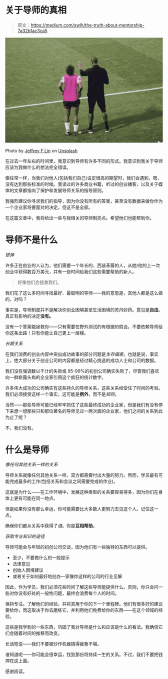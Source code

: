# 关于导师的真相

> 原文：<https://medium.com/swlh/the-truth-about-mentorship-7a32b1ac3ca5>

![](img/942e271e9e467deda8ed995bbce40495.png)

Photo by [Jeffrey F Lin](https://unsplash.com/@jeffreyflin?utm_source=unsplash&utm_medium=referral&utm_content=creditCopyText) on [Unsplash](https://unsplash.com/search/photos/coach?utm_source=unsplash&utm_medium=referral&utm_content=creditCopyText)

在过去一年左右的时间里，我意识到导师有许多不同的形式。我意识到我关于导师应该为我做什么的想法完全错误。

像往常一样，当我们对他人(包括我们自己)设定很高的期望时，我们会遇到，嗯，没有达到那些标准的时候。我读过的许多商业书籍，听过的创业播客，以及关于媒体的文章都指向了保护和发展导师关系的指导原则。

我强烈建议你寻求我们的指导，因为你没有所有的答案，甚至没有数据来做你作为一个企业家将要面对的决定。但这不是全部。

在这篇文章中，我将给出一些与我相关的导师制亮点。希望他们也能帮到你。

# 导师不是什么

*银弹*

许多正在创业的人认为，他们需要一个年长的、西装革履的人，从她/他的上一次创业中获得数百万美元，并有一些时间给我们这些需要帮助的新人。

> 好像他们会拯救我们。

我们花了这么多时间寻找最好、最聪明的导师——我的意思是，其他人都是这么做的，对吗？

事实是，导师制度并不是解决你创业困境甚至生活困境的灵丹妙药。意见是**自由**。真正有影响的决定**没有。**

没有一个答案能拯救你——只有需要在野外测试的有根据的假设。不要依赖导师给你这条出路！只有你能让自己更上一层楼。

*长期关系*

在我们消费的创业内容中突出成功故事的部分问题是*生存偏差*。也就是说，事实上，绝大部分关于创业公司的内容都是经过精心挑选的成功人士和公司的数据。

我们没有强调数以千计的失败或 95-99%的初创公司确实失败了，尽管我们喜欢向一群崭露头角的企业家引用这个疯狂的统计数字。

许多伟大成功的公司确实有这些持久的导师关系，这些关系经受住了时间的考验。我们必须接受这样一个事实，这可能是**例外**，而不是*规则*。

当然——那些导师可能已经牢牢抓住了这些最终成功的企业家，但是我们有没有停下来想一想那些只和那位著名的导师见过一两次面的企业家，他们之间的关系到此为止了呢？

不，我们没有。

# 什么是导师

*像任何其他关系一样的关系*

导师关系就像任何其他关系一样，双方都需要付出大量的努力。然而，学员最有可能完成最多的工作(包括关系和会议之间需要完成的作业)。

这就是为什么——在工作环境中，发展这种类型的关系要容易得多，因为你们在身体上更有可能在同一地点。

但是如果你没有那么幸运，你可能需要比大多数人更努力去见这个人。记住这一点。

确保你们都从关系中获得了*值*。你是**互相帮助**。

*获取专业知识的途径*

导师可能会与年轻的初创公司交谈，因为他们有一些独特的东西可以提供。

*   至少，不要做什么的一般提示
*   法律意见
*   创始人困境建议
*   或者关于如何最好地创办一家像你这样的公司的行业见解

因此，作为学员，我们必须花些时间了解这些导师能提供什么。否则，你只会问一些对你没有好处的一般性问题，最终会浪费每个人的时间。

保持专注。了解他们的经验，并将其用于你的下一个里程碑。他们有很多好的建议要给你，而这取决于你去磨练它，并利用他们免费给你的东西——在这个领域的经验。

这些是我学到的一些东西，巩固了我对导师是什么和应该是什么的看法。我确信它们会随着时间的推移而改变。

长话短说——我们不要被炒作机器搞得疲惫不堪。

谁知道呢——你可能会很幸运，找到那份将持续一生的关系。不过，我们不要把钱押在这上面。

感谢阅读。